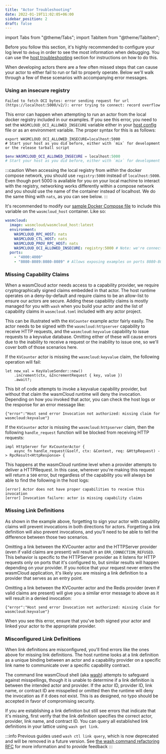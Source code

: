 ```yaml
---
title: "Actor Troubleshooting"
date: 2022-01-19T11:02:05+06:00
sidebar_position: 2
draft: false
---
```


import Tabs from "@theme/Tabs";
import TabItem from "@theme/TabItem";

Before you follow this section, it's highly recommended to configure your log level to `debug` in order to see the most information when debugging. You can use the [host troubleshooting](./host.md#changing-log-level) section for instructions on how to do this.

When developing actors there are a few often missed steps that can cause your actor to either fail to run or fail to properly operate. Below we'll walk through a few of these scenarios with accompanying error messages.

### Using an insecure registry

```console
Failed to fetch OCI bytes: error sending request for url (https://localhost:5000/v2/): error trying to connect: record overflow
```

This error can happen when attempting to run an actor from the local docker registry included in our examples. If you see this error, you need to set the `WASMCLOUD_OCI_ALLOWED_INSECURE` variable either in your [host config](/docs/hosts/elixir/host_configure) file or as an environment variable. The proper syntax for this is as follows:

<Tabs>
  <TabItem value="unix" label="Unix" default>

```shell
export WASMCLOUD_OCI_ALLOWED_INSECURE=localhost:5000
# Start your host as you did before, either with `mix` for development or the release tarball script
```

  </TabItem>
  <TabItem value="windows" label="Windows Powershell">

```powershell
$env:WASMCLOUD_OCI_ALLOWED_INSECURE = localhost:5000
# Start your host as you did before, either with `mix` for development or the release tarball script
```

  </TabItem>
  <TabItem value="docker" label="Docker">

:::caution
When accessing the local registry from _within_ the docker compose network, you should use `registry:5000` instead of `localhost:5000`. Even though port 5000 is available for you on your local machine to interact with the registry, networking works differently within a compose network and you should use the name of the container instead of localhost. We do the same thing with `nats`, as you can see below.
:::

It's recommended to modify our [sample Docker Compose file](https://raw.githubusercontent.com/wasmCloud/examples/main/docker/docker-compose.yml) to include this variable on the `wasmcloud_host` container. Like so:

```yaml
wasmcloud:
  image: wasmcloud/wasmcloud_host:latest
  environment:
    WASMCLOUD_RPC_HOST: nats
    WASMCLOUD_CTL_HOST: nats
    WASMCLOUD_PROV_RPC_HOST: nats
    WASMCLOUD_OCI_ALLOWED_INSECURE: registry:5000 # Note: we're connecting to the registry container, not localhost, in docker
  ports:
    - "4000:4000"
    - "8080-8089:8080-8089" # Allows exposing examples on ports 8080-8089
```

  </TabItem>
</Tabs>

### Missing Capability Claims

When a wasmCloud actor needs access to a capability provider, we require cryptographically signed claims embedded in that actor. The host runtime operates on a deny-by-default and require claims to be an allow-list to ensure our actors are secure. Adding these capability claims is mostly managed for you with `wash` when you build your actor and the list of capability claims in `wasmcloud.toml` included with any actor project.

This can be illustrated with the `KVCounter` example actor fairly easily. The actor needs to be signed with the `wasmcloud:httpserver` capability to receive HTTP requests, and the `wasmcloud:keyvalue` capability to issue requests to a keyvalue database. Omitting either of these will cause errors due to the inability to receive a request or the inability to issue one, so we'll cover both of those scenarios here.

If the `KVCounter` actor is missing the `wasmcloud:keyvalue` claim, the following operation will fail:

```
let new_val = KeyValueSender::new()
    .increment(ctx, &IncrementRequest { key, value })
    .await?;
```

This bit of code attempts to invoke a keyvalue capability provider, but without that claim the wasmCloud runtime will deny the invocation. Depending on how you invoked that actor, you can check the host logs or the response for an error message like:

```
{"error":"Host send error Invocation not authorized: missing claim for wasmcloud:keyvalue"}
```

If the `KVCounter` actor is missing the `wasmcloud:httpserver` claim, then the following `handle_request` function will be blocked from receiving HTTP requests:

```
impl HttpServer for KvCounterActor {
    async fn handle_request(&self, ctx: &Context, req: &HttpRequest) -> RpcResult<HttpResponse> {
```

This happens at the wasmCloud runtime level when a provider attempts to deliver a HTTPRequest. In this case, wherever you're making this request will return a `500` error, but regardless of the capability you will always be able to find the following in the host logs:

```
[error] Actor does not have proper capabilities to receive this invocation
[error] Invocation failure: actor is missing capability claims
```

### Missing Link Definitions

As shown in the example above, forgetting to sign your actor with capability claims will prevent invocations in both directions for actors. Forgetting a link definition will also prevent invocations, and you'll need to be able to tell the difference between those two scenarios.

Omitting a link between the KVCounter actor and the HTTPServer provider (even if valid claims are present) will result in an `ERR_CONNECTION_REFUSED`. This behavior is specific to the HTTPServer provider as it listens for HTTP requests only on ports that it's configured to, but similar results will happen depending on your provider. If you notice that your request never enters the wasmCloud application, it's likely you are missing a link definition to a provider that serves as an entry point.

Omitting a link between the KVCounter actor and the Redis provider (even if valid claims are present) will give you a similar error message to above as it will result in a denied invocation:

```
{"error":"Host send error Invocation not authorized: missing claim for wasmcloud:keyvalue"}
```

When you see this error, ensure that you've both signed your actor and linked your actor to the appropriate provider.

### Misconfigured Link Definitions

When link definitions are misconfigured, you'll find errors like the ones above for missing link definitions. The host runtime looks at a link definition as a unique binding between an actor and a capability provider on a specific link name to communicate over a specific capability contract.

The command line wasmCloud shell (aka [wash](https://github.com/wasmCloud/wash)) attempts to safeguard against misspellings, though it is unable to determine if a link definition is between the intended actor and provider. If the actor ID, provider ID, link name, or contract ID are misspelled or omitted then the runtime will deny the invocation as if it does not exist. This is as designed, no typo should be accepted in favor of compromising security.

If you are establishing a link definition but still see errors that indicate that it's missing, first verify that the link definition specifies the correct actor, provider, link name, and contract ID. You can query all established link definitions in your lattice using `wash get link`.

:::info
Previous guides used `wash ctl link query`, which is now deprecated and will be removed in a future version.
See [the wash command refactoring RFC](https://github.com/wasmCloud/wash/issues/538) for more information and to provide feedback
:::
